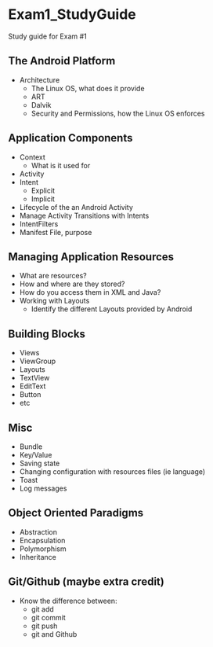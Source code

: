 # Exam1_StudyGuide
Study guide for Exam #1
## The Android Platform
* Architecture
  * The Linux OS, what does it provide
  * ART
  * Dalvik
  * Security and Permissions, how the Linux OS enforces
  
## Application Components
* Context
  * What is it used for
* Activity
* Intent
  * Explicit
  * Implicit
* Lifecycle of the an Android Activity
* Manage Activity Transitions with Intents
* IntentFilters
* Manifest File, purpose

## Managing Application Resources
* What are resources?
* How and where are they stored?
* How do you access them in XML and Java?
* Working with Layouts
  * Identify the different Layouts provided by Android
  
## Building Blocks
* Views
* ViewGroup
* Layouts
* TextView
* EditText
* Button
* etc

## Misc
* Bundle
* Key/Value
* Saving state
* Changing configuration with resources files (ie language)
* Toast
* Log messages

## Object Oriented Paradigms
* Abstraction
* Encapsulation
* Polymorphism
* Inheritance

## Git/Github (maybe extra credit)
* Know the difference between:
  * git add
  * git commit
  * git push
  * git and Github
